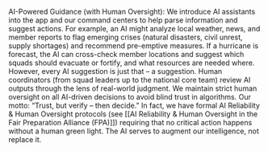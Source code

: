 AI-Powered Guidance (with Human Oversight): We introduce AI assistants into the app and our command centers to help parse information and suggest actions. For example, an AI might analyze local weather, news, and member reports to flag emerging crises (natural disasters, civil unrest, supply shortages) and recommend pre-emptive measures. If a hurricane is forecast, the AI can cross-check member locations and suggest which squads should evacuate or fortify, and what resources are needed where. However, every AI suggestion is just that – a suggestion. Human coordinators (from squad leaders up to the national core team) review AI outputs through the lens of real-world judgment. We maintain strict human oversight on all AI-driven decisions to avoid blind trust in algorithms. Our motto: “Trust, but verify – then decide.” In fact, we have formal AI Reliability & Human Oversight protocols (see [[AI Reliability & Human Oversight in the Fair Preparation Alliance (FPA)]]) requiring that no critical action happens without a human green light. The AI serves to augment our intelligence, not replace it.